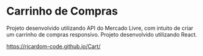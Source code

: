 # Carrinho de Compras

Projeto desenvolvido utilizando API do Mercado Livre, com intuito de criar um carrinho de compras responsivo.
Projeto desenvolvido utilizando React. 

https://ricardom-code.github.io/Cart/
